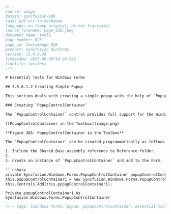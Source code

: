 ```html
<!-- 
source: image
domain: syncfusion-sdk
task: pdf-ocr-to-markdown
language: en (keep original; do not translate)
source_filename: page_626.jpeg
document_name: tools
page_number: 626
page_id: tools#page_626
product: Syncfusion Winforms
version: 11.4.0.26
timestamp: 2025-08-09T10:24:59Z
fidelity: lossless
-->

# Essential Tools for Windows Forms

## 3.5.6.1.2 Creating Simple Popup

This section deals with creating a simple popup with the help of `PopupControlContainer` control.

### Creating `PopupControlContainer`

The `PopupControlContainer` control provides full support for the Windows Forms designer. To use a `PopupControlContainer` control in your application, all you need to do is drag and drop the `PopupControlContainer` control from the controls toolbox onto your form.

![PopupControlContainer in the Toolbox](image.png)

**Figure 385: PopupControlContainer in the Toolbox**

The `PopupControlContainer` can be created programmatically as follows.

1. Include the Shared.Base assembly reference to Reference folder.
2.
3. Create an instance of `PopupControlContainer` and add to the Form.

```csharp
private Syncfusion.Windows.Forms.PopupControlContainer popupControlContainer1;
this.popupControlContainer1 = new Syncfusion.Windows.Forms.PopupControlContainer();
this.Controls.Add(this.popupControlContainer1);
```

```vb.net
Private popupControlContainer1 As Syncfusion.Windows.Forms.PopupControlContainer
```
```html
<!-- tags: [windows forms, popup, popupcontrolcontainer, essential tools, designer, toolbox, windows forms, syncfusion sdk] keywords: [popupcontrolcontainer, windows forms, essential tools, designer, toolbox, programmatically] -->
```